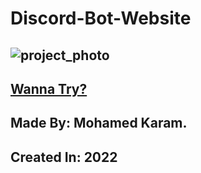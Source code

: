 # Discord-Bot-Website
![project_photo](https://user-images.githubusercontent.com/86977059/215369728-f4a673a3-3907-40fe-9573-4a1a60d0bce7.PNG)  
--- 
## [Wanna Try?](https://karam-69.github.io/Background-Gradient/)
## Made By: Mohamed Karam.
## Created In: 2022
